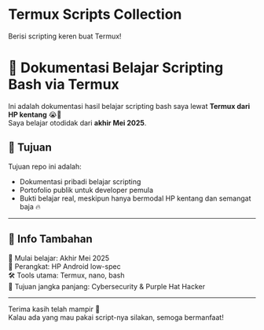# Termux Scripts Collection
Berisi scripting keren buat Termux!
# 📁 Dokumentasi Belajar Scripting Bash via Termux

Ini adalah dokumentasi hasil belajar scripting bash saya lewat **Termux dari HP kentang** 😭👊  
Saya belajar otodidak dari **akhir Mei 2025**.

## 🎯 Tujuan

Tujuan repo ini adalah:
- Dokumentasi pribadi belajar scripting
- Portofolio publik untuk developer pemula
- Bukti belajar real, meskipun hanya bermodal HP kentang dan semangat baja 🔥

---

## 📌 Info Tambahan

📆 Mulai belajar: Akhir Mei 2025  
📱 Perangkat: HP Android low-spec  
🛠️ Tools utama: Termux, nano, bash  
🎯 Tujuan jangka panjang: Cybersecurity & Purple Hat Hacker

---

Terima kasih telah mampir 🙏  
Kalau ada yang mau pakai script-nya silakan, semoga bermanfaat!
